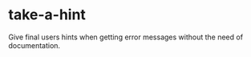 # take-a-hint
Give final users hints when getting error messages without the need of documentation.
